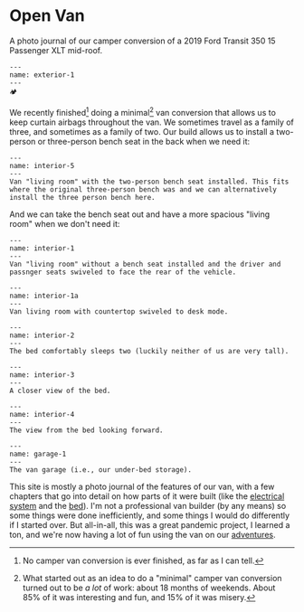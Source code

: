 Open Van
========

A photo journal of our camper conversion of a 2019 Ford Transit 350 15 Passenger XLT mid-roof.

```{figure} images/exterior-1.jpeg
---
name: exterior-1
---
🏕️
```

We recently finished[^footnote1] doing a minimal[^footnote2] van conversion that allows us to keep curtain airbags throughout the van. We sometimes travel as a family of three, and sometimes as a family of two. Our build allows us to install a two-person or three-person bench seat in the back when we need it:

```{figure} images/interior-5.jpeg
---
name: interior-5
---
Van "living room" with the two-person bench seat installed. This fits where the original three-person bench was and we can alternatively install the three person bench here.
```

And we can take the bench seat out and have a more spacious "living room" when we don't need it:

```{figure} images/interior-1.jpeg
---
name: interior-1
---
Van "living room" without a bench seat installed and the driver and passnger seats swiveled to face the rear of the vehicle.
```

```{figure} images/interior-1a.jpeg
---
name: interior-1a
---
Van living room with countertop swiveled to desk mode.
```

```{figure} images/interior-2.jpeg
---
name: interior-2
---
The bed comfortably sleeps two (luckily neither of us are very tall).
```

```{figure} images/interior-3.jpeg
---
name: interior-3
---
A closer view of the bed.
```

```{figure} images/interior-4.jpeg
---
name: interior-4
---
The view from the bed looking forward.
```

```{figure} images/garage-1.jpeg
---
name: garage-1
---
The van garage (i.e., our under-bed storage).
```

This site is mostly a photo journal of the features of our van, with a few chapters that go into detail on how parts of it were built (like the [electrical system](./gz-electrical.md) and the [bed](./bed.md)). I'm not a professional van builder (by any means) so some things were done inefficiently, and some things I would do differently if I started over. But all-in-all, this was a great pandemic project, I learned a ton, and we're now having a lot of fun using the van on our [adventures](./adventures.md).

[^footnote1]: No camper van conversion is ever finished, as far as I can tell.

[^footnote2]: What started out as an idea to do a "minimal" camper van conversion turned out to be _a lot_ of work: about 18 months of weekends. About 85% of it was interesting and fun, and 15% of it was misery.